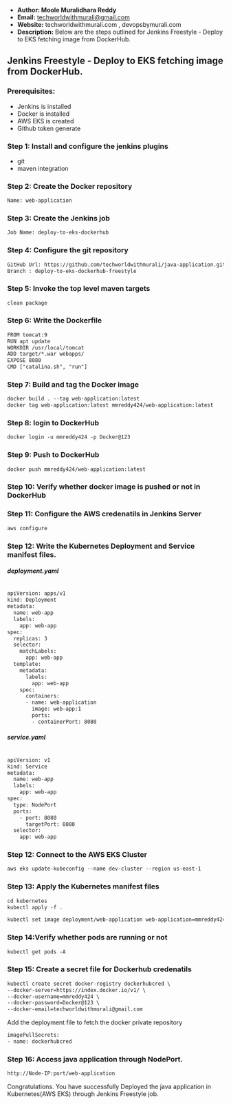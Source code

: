 + <b>Author: Moole Muralidhara Reddy</b></br>
+ <b>Email:</b> techworldwithmurali@gmail.com</br>
+ <b>Website:</b> techworldwithmurali.com , devopsbymurali.com</br>
+ <b>Description:</b> Below are the steps outlined for Jenkins Freestyle - Deploy to EKS fetching image from DockerHub.</br>

## Jenkins Freestyle - Deploy to EKS fetching image from DockerHub.

### Prerequisites:
+ Jenkins is installed
+  Docker is installed
+  AWS EKS is created
+  Github token generate

### Step 1: Install and configure the jenkins plugins
 + git
 + maven integration

### Step 2: Create the Docker repository
```xml
Name: web-application
```

### Step 3: Create the Jenkins job
```xml
Job Name: deploy-to-eks-dockerhub
```
### Step 4: Configure the git repository
```xml
GitHub Url: https://github.com/techworldwithmurali/java-application.git
Branch : deploy-to-eks-dockerhub-freestyle
```
### Step 5: Invoke the top level maven targets
```xml
clean package
```
### Step 6: Write the Dockerfile
```xml
FROM tomcat:9
RUN apt update
WORKDIR /usr/local/tomcat
ADD target/*.war webapps/
EXPOSE 8080
CMD ["catalina.sh", "run"]
```
### Step 7: Build and tag the Docker image
```xml
docker build . --tag web-application:latest
docker tag web-application:latest mmreddy424/web-application:latest
```
### Step 8: login to DockerHub
```xml
docker login -u mmreddy424 -p Docker@123
```
### Step 9: Push to DockerHub
```xml
docker push mmreddy424/web-application:latest
```
### Step 10: Verify whether docker image is pushed or not in DockerHub
### Step 11: Configure the AWS credenatils in Jenkins Server
```xml
aws configure
```
### Step 12: Write the Kubernetes Deployment and Service manifest files.
##### deployment.yaml
```xml

apiVersion: apps/v1
kind: Deployment
metadata:
  name: web-app
  labels:
    app: web-app
spec:
  replicas: 3
  selector:
    matchLabels:
      app: web-app
  template:
    metadata:
      labels:
        app: web-app
    spec:
      containers:
      - name: web-application
        image: web-app:1
        ports:
        - containerPort: 8080
```
##### service.yaml
```xml

apiVersion: v1
kind: Service
metadata:
  name: web-app
  labels:
    app: web-app
spec:
  type: NodePort
  ports:  
    - port: 8080
      targetPort: 8080
  selector:
    app: web-app
```
### Step 12: Connect to the AWS EKS Cluster
```xml
aws eks update-kubeconfig --name dev-cluster --region us-east-1
```
### Step 13: Apply the Kubernetes manifest files
```xml
cd kubernetes
kubectl apply -f .

kubectl set image deployment/web-application web-application=mmreddy424/web-application:latest
```
### Step 14:Verify whether pods are running or not
```xml
kubectl get pods -A
```
### Step 15: Create a secret file for Dockerhub credenatils
```xml
kubectl create secret docker-registry dockerhubcred \
--docker-server=https://index.docker.io/v1/ \
--docker-username=mmreddy424 \
--docker-password=Docker@123 \
--docker-email=techworldwithmurali@gmail.com
```
Add  the deployment file to fetch the docker private repository
```xml
imagePullSecrets:
- name: dockerhubcred
```
### Step 16: Access java application through NodePort.
```xml
http://Node-IP:port/web-application
```
Congratulations. You have successfully Deployed the java application in Kubernetes(AWS EKS) through Jenkins Freestyle job.
